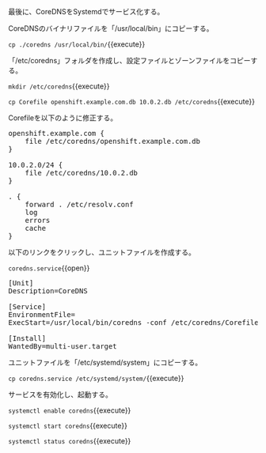 最後に、CoreDNSをSystemdでサービス化する。

CoreDNSのバイナリファイルを「/usr/local/bin」にコピーする。

`cp ./coredns /usr/local/bin/`{{execute}}

「/etc/coredns」フォルダを作成し、設定ファイルとゾーンファイルをコピーする。

`mkdir /etc/coredns`{{execute}}

`cp Corefile openshift.example.com.db 10.0.2.db /etc/coredns`{{execute}}

Corefileを以下のように修正する。

<pre class="file" data-filename="Corefile" data-target="replace">
openshift.example.com {
    file /etc/coredns/openshift.example.com.db
}

10.0.2.0/24 {
    file /etc/coredns/10.0.2.db
}

. {
    forward . /etc/resolv.conf
    log
    errors
    cache
}
</pre>

以下のリンクをクリックし、ユニットファイルを作成する。

`coredns.service`{{open}}

<pre class="file" data-filename="coredns.service" data-target="append">
[Unit]
Description=CoreDNS

[Service]
EnvironmentFile=
ExecStart=/usr/local/bin/coredns -conf /etc/coredns/Corefile

[Install]
WantedBy=multi-user.target
</pre>

ユニットファイルを「/etc/systemd/system」にコピーする。

`cp coredns.service /etc/systemd/system/`{{execute}}

サービスを有効化し、起動する。

`systemctl enable coredns`{{execute}}

`systemctl start coredns`{{execute}}

`systemctl status coredns`{{execute}}

